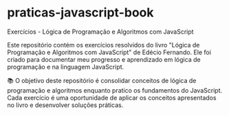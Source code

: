 # praticas-javascript-book
Exercícios - Lógica de Programação e Algoritmos com JavaScript

Este repositório contém os exercícios resolvidos do livro "Lógica de Programação e Algoritmos com JavaScript" de Edécio Fernando. Ele foi criado para documentar meu progresso e aprendizado em lógica de programação e na linguagem JavaScript.

📚 O objetivo deste repositório é consolidar conceitos de lógica de programação e algoritmos enquanto pratico os fundamentos do JavaScript. Cada exercício é uma oportunidade de aplicar os conceitos apresentados no livro e desenvolver soluções práticas.
